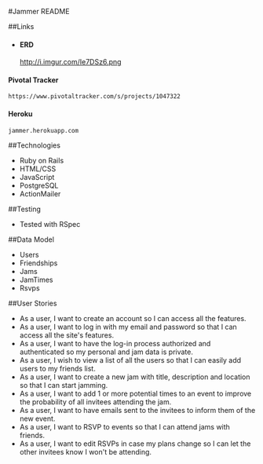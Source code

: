 #Jammer README

##Links

* #### ERD
	http://i.imgur.com/Ie7DSz6.png
#### Pivotal Tracker
	https://www.pivotaltracker.com/s/projects/1047322
#### Heroku
	jammer.herokuapp.com

##Technologies

* Ruby on Rails
* HTML/CSS
* JavaScript
* PostgreSQL
* ActionMailer

##Testing

* Tested with RSpec

##Data Model

* Users
* Friendships
* Jams
* JamTimes
* Rsvps

##User Stories

* As a user, I want to create an account so I can access all the features.
* As a user, I want to log in with my email and password so that I can access all the site's features.
* As a user, I want to have the log-in process authorized and authenticated so my personal and jam data is private.
* As a user, I wish to view a list of all the users so that I can easily add users to my friends list.
* As a user, I want to create a new jam with title, description and location so that I can start jamming.
* As a user, I want to add 1 or more potential times to an event to improve the probability of all invitees attending the jam.
* As a user, I want to have emails sent to the invitees to inform them of the new event.
* As a user, I want to RSVP to events so that I can attend jams with friends.
* As a user, I want to edit RSVPs in case my plans change so I can let the other invitees know I won't be attending.

